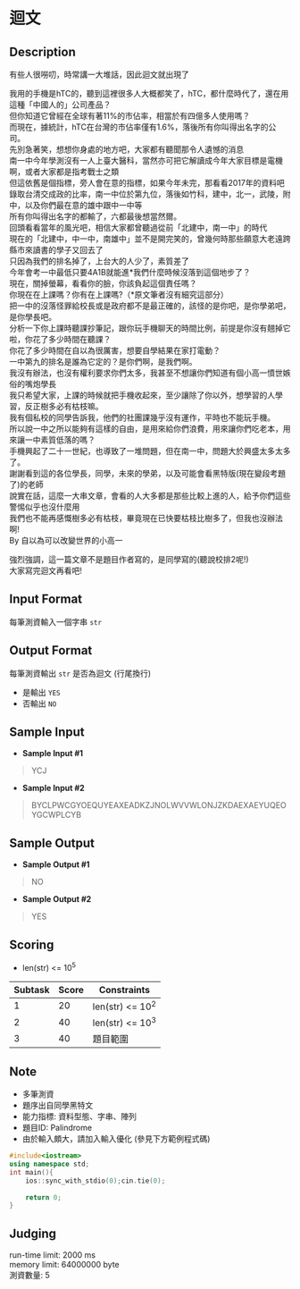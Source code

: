 # 迴文
## Description
有些人很嘮叨，時常講一大堆話，因此迴文就出現了  

我用的手機是hTC的，聽到這裡很多人大概都笑了，hTC，都什麼時代了，還在用這種「中國人的」公司產品？  
但你知道它曾經在全球有著11%的市佔率，相當於有四億多人使用嗎？  
而現在，據統計，hTC在台灣的市佔率僅有1.6%，落後所有你叫得出名字的公司。  
先別急著笑，想想你身處的地方吧，大家都有聽聞那令人遺憾的消息  
南一中今年學測沒有一人上臺大醫科，當然亦可把它解讀成今年大家目標是電機啊，或者大家都是指考戰士之類  
但這依舊是個指標，旁人會在意的指標，如果今年未完，那看看2017年的資料吧  
錄取台清交成政的比率，南一中位於第九位，落後如竹科，建中，北一，武陵，附中，以及你們最在意的雄中跟中一中等  
所有你叫得出名字的都輸了，六都最後想當然爾。  
回頭看看當年的風光吧，相信大家都曾聽過從前「北建中，南一中」的時代  
現在的「北建中，中一中，南雄中」並不是開完笑的，曾幾何時那些願意大老遠跨縣市來讀書的學子又回去了  
只因為我們的排名掉了，上台大的人少了，素質差了  
今年會考一中最低只要4A1B就能進*我們什麼時候沒落到這個地步了？  
現在，關掉螢幕，看看你的臉，你該負起這個責任嗎？  
你現在在上課嗎？你有在上課嗎?（*原文筆者沒有細究這部分）  
把一中的沒落怪罪給校長或是政府都不是最正確的，該怪的是你吧，是你學弟吧，是你學長吧。  
分析一下你上課時聽課抄筆記，跟你玩手機聊天的時間比例，前提是你沒有翹掉它啦，你花了多少時間在聽課？  
你花了多少時間在自以為很厲害，想要自學結果在家打電動？  
一中第九的排名是誰為它定的？是你們啊，是我們啊。  
我沒有辦法，也沒有權利要求你們太多，我甚至不想讓你們知道有個小高一憤世嫉俗的嘴炮學長  
我只希望大家，上課的時候就把手機收起來，至少讓除了你以外，想學習的人學習，反正樹多必有枯枝嘛。  
我有個私校的同學告訴我，他們的社團課幾乎沒有運作，平時也不能玩手機。  
所以說一中之所以能夠有這樣的自由，是用來給你們浪費，用來讓你們吃老本，用來讓一中素質低落的嗎？  
手機興起了二十一世紀，也導致了一堆問題，但在南一中，問題大於興盛太多太多了。  
謝謝看到這的各位學長，同學，未來的學弟，以及可能會看黑特版(現在變段考題了)的老師  
說實在話，這麼一大串文章，會看的人大多都是那些比較上進的人，給予你們這些警惕似乎也沒什麼用  
我們也不能再感慨樹多必有枯枝，畢竟現在已快要枯枝比樹多了，但我也沒辦法啊!  
By 自以為可以改變世界的小高一  

強烈強調，這一篇文章不是題目作者寫的，是同學寫的(聽說校排2呢!)  
大家寫完迴文再看吧!  

## Input  Format
每筆測資輸入一個字串 ` str `  
	
## Output Format
每筆測資輸出 ` str ` 是否為迴文 (行尾換行)  
  - 是輸出 `YES`    
  - 否輸出 `NO`  
## Sample Input
  - **Sample Input #1**  
  > YCJ  
  
  - **Sample Input #2**  
  > BYCLPWCGYOEQUYEAXEADKZJNOLWVVWLONJZKDAEXAEYUQEOYGCWPLCYB    
  
## Sample Output
  - **Sample Output #1**
  > NO  
    
  - **Sample Output #2**
  > YES    
  
## Scoring 
  * len(str) <= 10<sup>5</sup>
  
| Subtask | Score | Constraints 
| ------- | ----- | -----------   
| 1       | 20    |  len(str) <= 10<sup>2</sup>  
| 2       | 40    |  len(str) <= 10<sup>3</sup>  
| 3       | 40    |  題目範圍 

## Note
  * 多筆測資  
  * 題序出自同學黑特文  
  * 能力指標: 資料型態、字串、陣列  
  * 題目ID: Palindrome  
  * 由於輸入頗大，請加入輸入優化 (參見下方範例程式碼)
```cpp
#include<iostream>
using namespace std;
int main(){
	ios::sync_with_stdio(0);cin.tie(0);
	
	return 0;
}
```

## Judging
run-time limit: 2000 ms  
memory limit: 64000000 byte  
測資數量: 5
